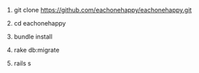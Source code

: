 1. git clone https://github.com/eachonehappy/eachonehappy.git

2. cd eachonehappy

3. bundle install

4. rake db:migrate

5. rails s